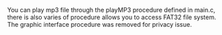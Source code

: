 You can play mp3 file through the playMP3 procedure defined in main.c, there is also varies of procedure allows you to access FAT32 file system.
The graphic interface procedure was removed for privacy issue.
